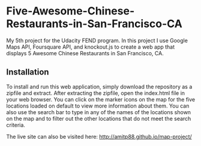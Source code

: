 # Five-Awesome-Chinese-Restaurants-in-San-Francisco-CA
My 5th project for the Udacity FEND program. In this project I use Google Maps API, Foursquare API, and knockout.js to create a web app that displays 5 Awesome Chinese Restaurants in San Francisco, CA.

## Installation
To install and run this web application, simply download the repository as a zipfile and extract.
After extracting the zipfile, open the index.html file in your web browser. You can click on the
marker icons on the map for the five locations loaded on default to view more information about them.
You can also use the search bar to type in any of the names of the locations shown on the map and
to filter out the other locations that do not meet the search criteria.

The live site can also be visited here: http://amitp88.github.io/map-project/
